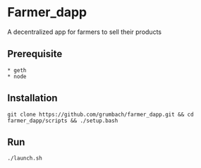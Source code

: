 # Farmer_dapp
A decentralized app for farmers to sell their products

## Prerequisite
```
* geth
* node
```

## Installation
```
git clone https://github.com/grumbach/farmer_dapp.git && cd farmer_dapp/scripts && ./setup.bash
```

## Run
```
./launch.sh
```
